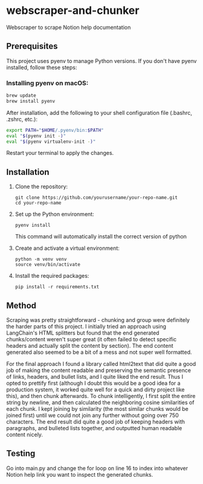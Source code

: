 # webscraper-and-chunker

Webscraper to scrape Notion help documentation

## Prerequisites

This project uses pyenv to manage Python versions. If you don't have pyenv installed, follow these steps:

### Installing pyenv on macOS:

```bash
brew update
brew install pyenv
```

After installation, add the following to your shell configuration file (.bashrc, .zshrc, etc.):

```bash
export PATH="$HOME/.pyenv/bin:$PATH"
eval "$(pyenv init -)"
eval "$(pyenv virtualenv-init -)"
```

Restart your terminal to apply the changes.

## Installation

1. Clone the repository:

   ```
   git clone https://github.com/yourusername/your-repo-name.git
   cd your-repo-name
   ```

2. Set up the Python environment:

   ```
   pyenv install
   ```

   This command will automatically install the correct version of python

3. Create and activate a virtual environment:

   ```
   python -m venv venv
   source venv/bin/activate
   ```

4. Install the required packages:
   ```
   pip install -r requirements.txt
   ```

## Method

Scraping was pretty straightforward - chunking and group were definitely the harder parts of this project. I initially tried an approach using LangChain's
HTML splitters but found that the end generated chunks/content weren't super great (it often failed to detect specific headers and actually split the content by section). The end content generated also seemed to be a bit of a mess and not super well formatted.

For the final approach I found a library called html2text that did quite a good job of making the content readable and preserving the semantic presence of links, headers, and bullet lists, and I quite liked the end result. Thus I opted to prettify first (although I doubt this would be a good idea for a production
system, it worked quite well for a quick and dirty project like this), and then chunk afterwards. To chunk intelligently, I first split the entire string
by newline, and then calculated the neighboring cosine similarities of each chunk. I kept joining by similarity (the most similar chunks would be joined first)
until we could not join any further without going over 750 characters. The end result did quite a good job of keeping headers with paragraphs, and bulleted
lists together, and outputted human readable content nicely.

## Testing

Go into main.py and change the for loop on line 16 to index into whatever Notion help link you want to inspect the generated chunks.
